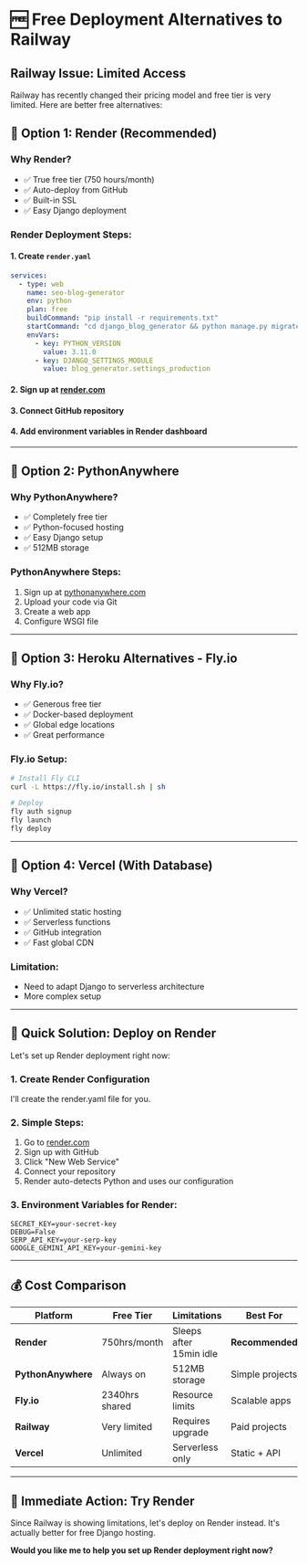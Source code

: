 # 🆓 Free Deployment Alternatives to Railway

## Railway Issue: Limited Access

Railway has recently changed their pricing model and free tier is very limited. Here are better free alternatives:

## 🎯 **Option 1: Render (Recommended)**

### Why Render?

- ✅ True free tier (750 hours/month)
- ✅ Auto-deploy from GitHub
- ✅ Built-in SSL
- ✅ Easy Django deployment

### Render Deployment Steps:

#### 1. Create `render.yaml`

```yaml
services:
  - type: web
    name: seo-blog-generator
    env: python
    plan: free
    buildCommand: "pip install -r requirements.txt"
    startCommand: "cd django_blog_generator && python manage.py migrate && python manage.py collectstatic --noinput && gunicorn blog_generator.wsgi:application"
    envVars:
      - key: PYTHON_VERSION
        value: 3.11.0
      - key: DJANGO_SETTINGS_MODULE
        value: blog_generator.settings_production
```

#### 2. Sign up at [render.com](https://render.com)

#### 3. Connect GitHub repository

#### 4. Add environment variables in Render dashboard

---

## 🎯 **Option 2: PythonAnywhere**

### Why PythonAnywhere?

- ✅ Completely free tier
- ✅ Python-focused hosting
- ✅ Easy Django setup
- ✅ 512MB storage

### PythonAnywhere Steps:

1. Sign up at [pythonanywhere.com](https://pythonanywhere.com)
2. Upload your code via Git
3. Create a web app
4. Configure WSGI file

---

## 🎯 **Option 3: Heroku Alternatives - Fly.io**

### Why Fly.io?

- ✅ Generous free tier
- ✅ Docker-based deployment
- ✅ Global edge locations
- ✅ Great performance

### Fly.io Setup:

```bash
# Install Fly CLI
curl -L https://fly.io/install.sh | sh

# Deploy
fly auth signup
fly launch
fly deploy
```

---

## 🎯 **Option 4: Vercel (With Database)**

### Why Vercel?

- ✅ Unlimited static hosting
- ✅ Serverless functions
- ✅ GitHub integration
- ✅ Fast global CDN

### Limitation:

- Need to adapt Django to serverless architecture
- More complex setup

---

## 🚀 **Quick Solution: Deploy on Render**

Let's set up Render deployment right now:

### 1. Create Render Configuration

I'll create the render.yaml file for you.

### 2. Simple Steps:

1. Go to [render.com](https://render.com)
2. Sign up with GitHub
3. Click "New Web Service"
4. Connect your repository
5. Render auto-detects Python and uses our configuration

### 3. Environment Variables for Render:

```
SECRET_KEY=your-secret-key
DEBUG=False
SERP_API_KEY=your-serp-key
GOOGLE_GEMINI_API_KEY=your-gemini-key
```

---

## 💰 **Cost Comparison**

| Platform           | Free Tier      | Limitations             | Best For        |
| ------------------ | -------------- | ----------------------- | --------------- |
| **Render**         | 750hrs/month   | Sleeps after 15min idle | **Recommended** |
| **PythonAnywhere** | Always on      | 512MB storage           | Simple projects |
| **Fly.io**         | 2340hrs shared | Resource limits         | Scalable apps   |
| **Railway**        | Very limited   | Requires upgrade        | Paid projects   |
| **Vercel**         | Unlimited      | Serverless only         | Static + API    |

---

## 🎯 **Immediate Action: Try Render**

Since Railway is showing limitations, let's deploy on Render instead. It's actually better for free Django hosting.

**Would you like me to help you set up Render deployment right now?**
